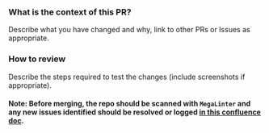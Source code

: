 ### What is the context of this PR?
Describe what you have changed and why, link to other PRs or Issues as appropriate.

### How to review
Describe the steps required to test the changes (include screenshots if appropriate).

#### Note: Before merging, the repo should be scanned with `MegaLinter` and any new issues identified should be resolved or logged [in this confluence doc](https://confluence.ons.gov.uk/display/SDC/eQ%3A+Security+and+Vulnerabilities+Log).
